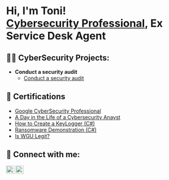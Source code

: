 <h1>Hi, I'm Toni! <br/><a href="https://www.linkedin.com/in/tonyt0dorov/">Cybersecurity Professional</a>, <a >Ex Service Desk Agent</a></h1>

<h2>👨‍💻 CyberSecurity Projects:</h2>

- <b>Conduct a security audit </b>
  - [Conduct a security audit ](https://github.com/TonyT0dorov/Conduct_a_security_audit)


<h2>📜 Certifications</h2>

- [Google CyberSecurity Professional](https://www.youtube.com/watch?v=a83ASGn_V_s)
- [A Day in the Life of a Cybersecurity Anayst](https://www.youtube.com/watch?v=uHy3oM7NnoU)
- [How to Create a KeyLogger (C#)](https://www.youtube.com/watch?v=N-L9hklSlNk)
- [Ransomware Demonstration (C#)](https://www.youtube.com/watch?v=OfvdQeh79s0)
- [Is WGU Legit?](https://www.youtube.com/watch?v=E2MwRWxDBkA)

<h2> 🤳 Connect with me:</h2>

[<img align="left" alt="TonyT0dorov | LinkedIn" width="22px" src="https://cdn.jsdelivr.net/npm/simple-icons@v3/icons/linkedin.svg" />][linkedin]
[<img align="left" alt="tony.todorov.bg | Instagram" width="22px" src="https://cdn.jsdelivr.net/npm/simple-icons@v3/icons/instagram.svg" />][instagram]


[instagram]: https://www.instagram.com/tony.todorov.bg/
[linkedin]: https://linkedin.com/in/tonyt0dorov

